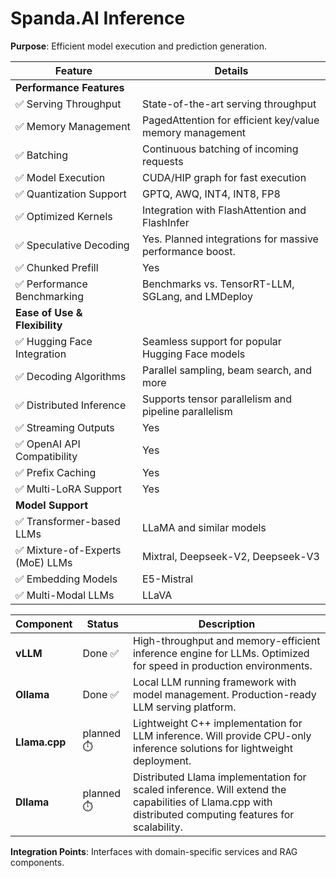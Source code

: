 # Spanda.AI Inference

**Purpose**: Efficient model execution and prediction generation.

| **Feature** | **Details** |
|------------|-----------|
| **Performance Features** | |
| ✅ Serving Throughput | State-of-the-art serving throughput |
| ✅ Memory Management | PagedAttention for efficient key/value memory management |
| ✅ Batching | Continuous batching of incoming requests |
| ✅ Model Execution | CUDA/HIP graph for fast execution |
| ✅ Quantization Support | GPTQ, AWQ, INT4, INT8, FP8 |
| ✅ Optimized Kernels | Integration with FlashAttention and FlashInfer |
| ✅ Speculative Decoding | Yes. Planned integrations for massive performance boost. |
| ✅ Chunked Prefill | Yes |
| ✅ Performance Benchmarking | Benchmarks vs. TensorRT-LLM, SGLang, and LMDeploy |
| **Ease of Use & Flexibility** | |
| ✅ Hugging Face Integration | Seamless support for popular Hugging Face models |
| ✅ Decoding Algorithms | Parallel sampling, beam search, and more |
| ✅ Distributed Inference | Supports tensor parallelism and pipeline parallelism |
| ✅ Streaming Outputs | Yes |
| ✅ OpenAI API Compatibility | Yes |
| ✅ Prefix Caching | Yes |
| ✅ Multi-LoRA Support | Yes |
| **Model Support** | |
| ✅ Transformer-based LLMs | LLaMA and similar models |
| ✅ Mixture-of-Experts (MoE) LLMs | Mixtral, Deepseek-V2, Deepseek-V3 |
| ✅ Embedding Models | E5-Mistral |
| ✅ Multi-Modal LLMs | LLaVA |


| Component | Status | Description |
|-----------|--------|-------------|
| **vLLM** | Done ✅ | High-throughput and memory-efficient inference engine for LLMs. Optimized for speed in production environments. |
| **Ollama** | Done ✅ | Local LLM running framework with model management. Production-ready LLM serving platform. |
| **Llama.cpp** | planned ⏱️ | Lightweight C++ implementation for LLM inference. Will provide CPU-only inference solutions for lightweight deployment. |
| **Dllama** | planned ⏱️ | Distributed Llama implementation for scaled inference. Will extend the capabilities of Llama.cpp with distributed computing features for scalability. |

**Integration Points**: Interfaces with domain-specific services and RAG components.
